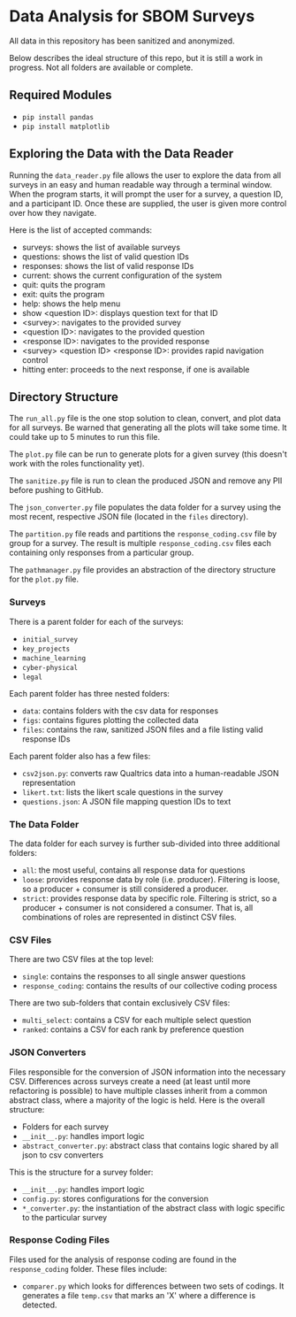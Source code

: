 # Data Analysis for SBOM Surveys

All data in this repository has been sanitized and anonymized.

Below describes the ideal structure of this repo, but it is still a work in progress.  Not all folders are available or complete.

## Required Modules
- `pip install pandas`
- `pip install matplotlib`

## Exploring the Data with the Data Reader

Running the `data_reader.py` file allows the user to explore the data from all surveys in an easy and human readable way through a terminal window.  When the program starts, it will prompt the user for a survey, a question ID, and a participant ID.  Once these are supplied, the user is given more control over how they navigate.

Here is the list of accepted commands:
- surveys: shows the list of available surveys
- questions: shows the list of valid question IDs
- responses: shows the list of valid response IDs
- current: shows the current configuration of the system
- quit: quits the program
- exit: quits the program
- help: shows the help menu
- show \<question ID>: displays question text for that ID
- \<survey>: navigates to the provided survey
- \<question ID>: navigates to the provided question
- \<response ID>: navigates to the provided response
- \<survey> \<question ID> \<response ID>: provides rapid navigation control
- hitting enter: proceeds to the next response, if one is available 



## Directory Structure

The `run_all.py` file is the one stop solution to clean, convert, and plot data for all surveys.  Be warned that generating all the plots will take some time.  It could take up to 5 minutes to run this file.

The `plot.py` file can be run to generate plots for a given survey (this doesn't work with the roles functionality yet).

The `sanitize.py` file is run to clean the produced JSON and remove any PII before pushing to GitHub.

The `json_converter.py` file populates the data folder for a survey using the most recent, respective JSON file (located in the `files` directory).

The `partition.py` file reads and partitions the `response_coding.csv` file by group for a survey.  The result is multiple `response_coding.csv` files each containing only responses from a particular group.

The `pathmanager.py` file provides an abstraction of the directory structure for the `plot.py` file.

### Surveys

There is a parent folder for each of the surveys:
- `initial_survey`
- `key_projects`
- `machine_learning`
- `cyber-physical`
- `legal`

Each parent folder has three nested folders:
- `data`: contains folders with the csv data for responses
- `figs`: contains figures plotting the collected data
- `files`: contains the raw, sanitized JSON files and a file listing valid response IDs

Each parent folder also has a few files:
- `csv2json.py`: converts raw Qualtrics data into a human-readable JSON representation
- `likert.txt`: lists the likert scale questions in the survey
- `questions.json`: A JSON file mapping question IDs to text


### The Data Folder

The data folder for each survey is further sub-divided into three additional folders:
- `all`: the most useful, contains all response data for questions
- `loose`: provides response data by role (i.e. producer).  Filtering is loose, so a producer + consumer is still considered a producer. 
- `strict`: provides response data by specific role.  Filtering is strict, so a producer + consumer is not considered a consumer.  That is, all combinations of roles are represented in distinct CSV files.

### CSV Files
There are two CSV files at the top level:
- `single`: contains the responses to all single answer questions
- `response_coding`: contains the results of our collective coding process

There are two sub-folders that contain exclusively CSV files:
- `multi_select`: contains a CSV for each multiple select question
- `ranked`: contains a CSV for each rank by preference question

### JSON Converters
Files responsible for the conversion of JSON information into the necessary CSV.  Differences across surveys create a need (at least until more refactoring is possible) to have multiple classes inherit from a common abstract class, where a majority of the logic is held.  Here is the overall structure:
- Folders for each survey
- `__init__.py`: handles import logic
- `abstract_converter.py`: abstract class that contains logic shared by all json to csv converters

This is the structure for a survey folder:
- `__init__.py`: handles import logic
- `config.py`: stores configurations for the conversion
- `*_converter.py`: the instantiation of the abstract class with logic specific to the particular survey

### Response Coding Files
Files used for the analysis of response coding are found in the `response_coding` folder.  These files include:
- `comparer.py` which looks for differences between two sets of codings.  It generates a file `temp.csv` that marks an 'X' where a difference is detected.